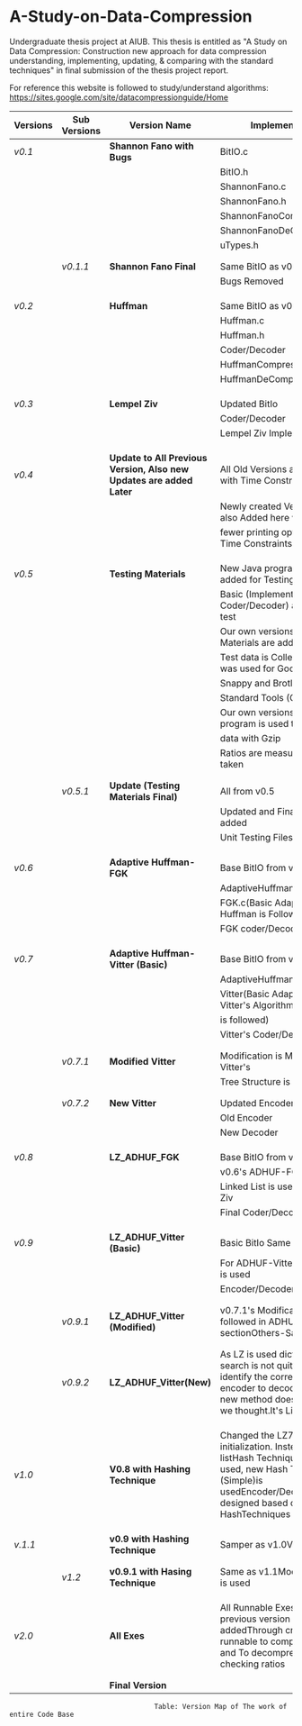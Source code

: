 # A-Study-on-Data-Compression

Undergraduate thesis project at AIUB. This thesis is entitled as "A Study on Data Compression: Construction new approach for data
compression understanding, implementing, updating, & comparing with the standard techniques" in final submission of the thesis project report.

For reference this website is followed to study/understand algorithms: https://sites.google.com/site/datacompressionguide/Home

| Versions | Sub Versions | Version Name | Implementation |
| --- | --- | --- | --- |
| *v0.1* |   | **Shannon Fano with Bugs** | BitIO.c |
|   |   |   | BitIO.h |
|   |   |   | ShannonFano.c |
|   |   |   | ShannonFano.h |
|   |   |   | ShannonFanoCompressor.c |
|   |   |   | ShannonFanoDeCompressor.c |
|   |   |   | uTypes.h |
|   |   |   | 
|   |   |   | 
|   | *v0.1.1* | **Shannon Fano Final** | Same BitIO as v0.1 |
|   |   |   | Bugs Removed |
|   |   |   |
|   |   |   |
|   |   |   | 
| *v0.2* |   | **Huffman** | Same BitIO as v0.1 |
|   |   |   | Huffman.c |
|   |   |   | Huffman.h |
|   |   |   | Coder/Decoder |
|   |   |   | HuffmanCompressor.c |
|   |   |   | HuffmanDeCompressor.c |
|   |   |   |
|   |   |   |
|   |   |   | 
| *v0.3* |   | **Lempel Ziv** | Updated BitIo |
|   |   |   | Coder/Decoder |
|   |   |   | Lempel Ziv Implementaions |
|   |   |   |
|   |   |   |
|   |   |   | 
| *v0.4* |   | **Update to All Previous Version, Also new Updates are added Later** | All Old Versions are Updated with Time Constrains |
|   |   |   | Newly created Versions are also Added here with |
|   |   |   | fewer printing options with Time Constraints |
|   |   |   |
|   |   |   |
|   |   |   | 
| *v0.5* |   | **Testing Materials** | New Java programs are added for Testing Purpose |
|   |   |   | Basic (Implemented Coder/Decoder) are taken to test |
|   |   |   | Our own versions of Testing Materials are added |
|   |   |   | Test data is Collected (Which was used for Google&#39;s |
|   |   |   | Snappy and Brotli) |
|   |   |   | Standard Tools (Gzip) is taken |
|   |   |   | Our own versions of java program is used to test |
|   |   |   | data with Gzip |
|   |   |   | Ratios are measured and taken |
|   |   |   | 
|   |   |   | 
|   | *v0.5.1* | **Update (Testing Materials Final)** | All from v0.5 |
|   |   |   | Updated and Final Test Data is added |
|   |   |   | Unit Testing Files are added |
|   |   |   |
|   |   |   |
|   |   |   | 
| *v0.6* |   | **Adaptive Huffman-FGK** | Base BitIO from v0.4 |
|   |   |   | AdaptiveHuffman.c |
|   |   |   | FGK.c(Basic Adaptive Huffman is Followed) |
|   |   |   | FGK coder/Decoder |
|   |   |   |
|   |   |   |
|   |   |   | 
| *v0.7* |   | **Adaptive Huffman-Vitter (Basic)** | Base BitIO from v0.4 |
|   |   |   | AdaptiveHuffman.c |
|   |   |   | Vitter(Basic Adaptive Huffman Vitter&#39;s Algorithm |
|   |   |   | is followed) |
|   |   |   | Vitter&#39;s Coder/Decoder |
|   |   |   | 
|   |   |   | 
|   | *v0.7.1* | **Modified Vitter** | Modification is Made within Vitter&#39;s |
|   |   |   | Tree Structure is changed |
|   |   |   | 
|   |   |   | 
|   | *v0.7.2* | **New Vitter** | Updated Encoder/Decoder |
|   |   |   | Old Encoder |
|   |   |   | New Decoder |
|   |   |   |
|   |   |   |
|   |   |   | 
| *v0.8* |   | **LZ\_ADHUF\_FGK** | Base BitIO from v0.4 |
|   |   |   | v0.6&#39;s ADHUF-FGK is used |
|   |   |   | Linked List is used for Lempel Ziv |
|   |   |   | Final Coder/Decoder |
|   |   |   |
|   |   |   |
|   |   |   | 
| *v0.9* |   | **LZ\_ADHUF\_Vitter (Basic)** | Basic BitIo Same as v0.8 |
|   |   |   | For ADHUF-Vitter&#39;s Algorithm is used |
|   |   |   | Encoder/Decoder |
|   |   |   | 
|   |   |   | 
|   | *v0.9.1* | **LZ\_ADHUF\_Vitter (Modified)** | v0.7.1&#39;s Modification is followed in ADHUF sectionOthers-Same as V0.9 |
|   |   |   |
|   |   |   | 
|   | *v0.9.2* | **LZ\_ADHUF\_Vitter(New)** | As LZ is used dictionary search is not quite possibleto identify the correct word from encoder to decoderThus this new method doesn&#39;t suit as we thought.It&#39;s Limitations |
|   |   |   |
|   |   |   |
|   |   |   | 
| *v1.0* |   | **V0.8 with Hashing Technique** | Changed the LZ77 initialization. Instead of linked listHash Techniques were used, new Hash Table (Simple)is usedEncoder/Decoder is designed based on our HashTechniques |
|   |   |   |
|   |   |   |
|   |   |   | 
| *v.1.1* |   | **v0.9 with Hashing Technique** | Samper as v1.0Vitter is used |
|   |   |   |
|   |   |   | 
|   | *v1.2* | **v0.9.1 with Hasing Technique** | Same as v1.1Modified Vitter is used |
|   |   |   |
|   |   |   |
|   |   |   | 
| *v2.0* |   | **All Exes** | All Runnable Exes from previous version is addedThrough cmd exe&#39;s are runnable to compress data and To decompress data with checking ratios |
|   |   |   |
|   |   |   | 
|   |   |   **Final Version** |


                                        Table: Version Map of The work of entire Code Base
